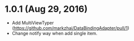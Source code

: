 # 1.0.1 (Aug 29, 2016)

- Add MultiViewTyper (https://github.com/markzhai/DataBindingAdapter/pull/1)
- Change notify way when add single item.